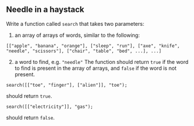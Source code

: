 ## Needle in a haystack

Write a function called `search` that takes two parameters:

1. an array of arrays of words, similar to the following:

```
[["apple", "banana", "orange"], ["sleep", "run"], ["axe", "knife", "needle", "scissors"], ["chair", "table", "bed", ...], ...]
```

2. a word to find, e.g. `"needle"`
   The function should return `true` if the word to find is present in the array of arrays, and `false` if the word is not present.

```
search([["toe", "finger"], ["alien"]], "toe");
```

should return `true`.

```
search([["electricity"]], "gas");
```

should return `false`.
